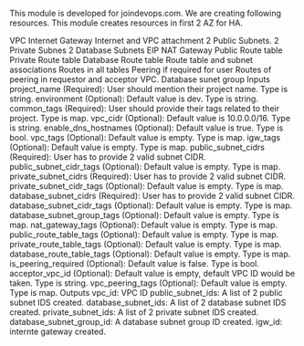 This module is developed for joindevops.com. We are creating following resources. This module creates resources in first 2 AZ for HA.

VPC
Internet Gateway
Internet and VPC attachment
2 Public Subnets.
2 Private Subnes
2 Database Subnets
EIP
NAT Gateway
Public Route table
Private Route table
Database Route table
Route table and subnet associations
Routes in all tables
Peering if required for user
Routes of peering in requestor and acceptor VPC.
Database sunet group
Inputs
project_name (Required): User should mention their project name. Type is string.
environment (Optional): Default value is dev. Type is string.
common_tags (Required): User should provide their tags related to their project. Type is map.
vpc_cidr (Optional): Default value is 10.0.0.0/16. Type is string.
enable_dns_hostnames (Optional): Default value is true. Type is bool.
vpc_tags (Optional): Default value is empty. Type is map.
igw_tags (Optional): Default value is empty. Type is map.
public_subnet_cidrs (Required): User has to provide 2 valid subnet CIDR.
public_subnet_cidr_tags (Optional): Default value is empty. Type is map.
private_subnet_cidrs (Required): User has to provide 2 valid subnet CIDR.
private_subnet_cidr_tags (Optional): Default value is empty. Type is map.
database_subnet_cidrs (Required): User has to provide 2 valid subnet CIDR.
database_subnet_cidr_tags (Optional): Default value is empty. Type is map.
database_subnet_group_tags (Optional): Default value is empty. Type is map.
nat_gateway_tags (Optional): Default value is empty. Type is map.
public_route_table_tags (Optional): Default value is empty. Type is map.
private_route_table_tags (Optional): Default value is empty. Type is map.
database_route_table_tags (Optional): Default value is empty. Type is map.
is_peering_required (Optional): Default value is false. Type is bool.
acceptor_vpc_id (Optional): Default value is empty, default VPC ID would be taken. Type is string.
vpc_peering_tags (Optional): Default value is empty. Type is map.
Outputs
vpc_id: VPC ID
public_subnet_ids: A list of 2 public subnet IDS created.
database_subnet_ids: A list of 2 database subnet IDS created.
private_subnet_ids: A list of 2 private subnet IDS created.
database_subnet_group_id: A database subnet group ID created.
igw_id: internte gateway created.